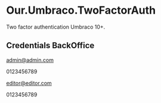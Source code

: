 # Our.Umbraco.TwoFactorAuth
Two factor authentication Umbraco 10+. 

## Credentials BackOffice 
admin@admin.com

0123456789

editor@editor.com

0123456789

